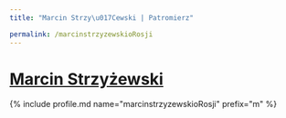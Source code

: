 ```yaml
---
title: "Marcin Strzy\u017Cewski | Patromierz"

permalink: /marcinstrzyzewskioRosji
---
```


# [Marcin Strzyżewski](https://patronite.pl/marcinstrzyzewskioRosji)

{% include profile.md name="marcinstrzyzewskioRosji" prefix="m" %}
